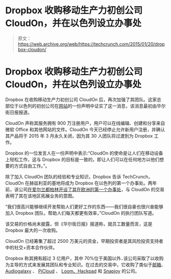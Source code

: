 # Dropbox 收购移动生产力初创公司 CloudOn，并在以色列设立办事处

> 原文：<https://web.archive.org/web/https://techcrunch.com/2015/01/20/dropbox-cloudon/>

# Dropbox 收购移动生产力初创公司 CloudOn，并在以色列设立办事处

Dropbox 在收购移动生产力初创公司 CloudOn 后，再次加强了其团队。这家总部位于以色列的初创公司在[网站](https://web.archive.org/web/20230326023737/http://www.cloudon.com/)的一份声明中证实了这一消息，该消息最初由华尔街日报报道。

CloudOn 声称其服务拥有 900 万注册用户，用户可以在线编辑、创建和分享来自微软 Office 和其他网站的文件。CloudOn 今天已经停止允许新用户注册，并确认其产品将于 2015 年 3 月永久关闭，因为其 30 人团队将过渡到为 Dropbox 工作。

Dropbox 的一位发言人在一份声明中表示:“CloudOn 的使命是让人们在移动设备上轻松工作，这与 Dropbox 的目标是一致的，即让人们可以在任何地方以他们想要的方式自由工作。”。

除了加入 CloudOn 团队的经验和专业知识，Dropbox 告诉 TechCrunch，CloudOn 在赫兹利亚的基地将成为 Dropbox 在以色列的第一个办事处。两年前，该公司[在爱尔兰都柏林开设了其在欧洲的第一个办事处](https://web.archive.org/web/20230326023737/https://techcrunch.com/2012/12/03/dropbox-follows-the-tech-crowd-opens-dublin-office-says-first-european-office-will-be-hub-for-international-ops/)，与 CloudOn 的交易表明了其在该地区拓展业务的意图。

“我们很高兴能够继续开发帮助人们更好工作的东西——我们很自豪也很兴奋能够加入 Dropbox 团队，帮助人们每天都更有效率，”CloudOn 的执行团队写道。

该交易的价格尚未披露，但《华尔街日报》报道称，就员工数量而言，这是 Dropbox 最大的一次收购。

CloudOn 已经筹集了超过 2500 万美元的资金，早期投资者是其风险投资支持者中的社交+资本合作伙伴。

Dropbox 称其拥有超过 3 亿用户，其中 70%位于美国以外..该公司采取了以收购为主导的方式来发展其团队和专业知识。在过去的交易中，它收购了类似于[邮箱](https://web.archive.org/web/20230326023737/https://techcrunch.com/2013/03/15/dropbox-buys-mailbox-all-13-employees-joining-and-app-will-remain-separate/)、 [Audiogalaxy](https://web.archive.org/web/20230326023737/https://techcrunch.com/2012/12/13/with-audiogalaxy-acquisition-dropbox-signals-its-cloud-music-ambitions/) 、 [PiCloud](https://web.archive.org/web/20230326023737/http://www.wired.com/2013/11/dropbox-piclou/) 、 [Loom、Hackpad](https://web.archive.org/web/20230326023737/https://techcrunch.com/2014/04/17/dropbox-acquires-cloud-photos-startup-loom-service-to-be-shut-down-as-users-transferred-to-carousel/) 和 [Snapjoy](https://web.archive.org/web/20230326023737/https://techcrunch.com/2012/12/19/dropbox-acquires-snapjoy-and-puts-photos-into-its-focus/) 的公司。